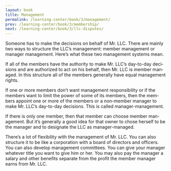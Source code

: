 ```yaml
---
layout: book
title: Management
permalink: /learning-center/book/3/management/
prev: /learning-center/book/3/membership/
next: /learning-center/book/3/llc-disputes/
---
```


Some­one has to make the deci­sions on behalf of Mr. LLC. There are mainly two ways to struc­ture the LLC’s man­age­ment: mem­ber man­age­ment or man­ager man­age­ment. Here’s what these two man­age­ment sys­tems mean.

If all of the mem­bers have the author­ity to make Mr. LLC’s day-to-day deci­sions and are autho­rized to act on his behalf, then Mr. LLC is mem­ber man­aged. In this struc­ture all of the mem­bers gen­er­ally have equal man­age­ment rights.

If one or more mem­bers don’t want man­age­ment respon­si­bil­ity or if the mem­bers want to limit the power of some of its mem­bers, then the mem­bers appoint one or more of the mem­bers or a non-member man­ager to make Mr. LLC’s day-to-day deci­sions. This is called manager-management.

If there is only one mem­ber, then that mem­ber can choose mem­ber man­age­ment. But it’s gen­er­ally a good idea for that owner to chose her­self to be the man­ager and to des­ig­nate the LLC as manager-managed.

There’s a lot of flex­i­bil­ity with the man­age­ment of Mr. LLC. You can also struc­ture it to be like a cor­po­ra­tion with a board of direc­tors and offi­cers. You can also develop man­age­ment com­mit­tees. You can give your man­ager what­ever title you want to give him or her. You may also pay the man­ager a salary and other ben­e­fits sep­a­rate from the profit the mem­ber man­ager earns from Mr. LLC.